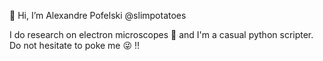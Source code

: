 👋 Hi, I’m Alexandre Pofelski @slimpotatoes

I do research on electron microscopes :microscope: and I'm a casual python scripter. Do not hesitate to poke me :stuck_out_tongue_winking_eye: !!


<!---
slimpotatoes/slimpotatoes is a ✨ special ✨ repository because its `README.md` (this file) appears on your GitHub profile.
You can click the Preview link to take a look at your changes.
--->
